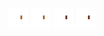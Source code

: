![human dark right leg-2](share/lair/human_dark_right_leg/human_dark_right_leg-2.png)
![human dark right leg-1](share/lair/human_dark_right_leg/human_dark_right_leg-1.png)
![human dark right leg-4](share/lair/human_dark_right_leg/human_dark_right_leg-4.png)
![human dark right leg-3](share/lair/human_dark_right_leg/human_dark_right_leg-3.png)

